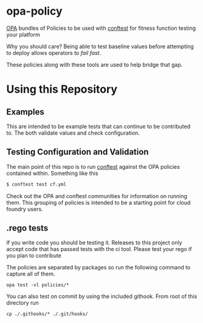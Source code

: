 # opa-policy
[OPA](https://www.openpolicyagent.org/) bundles of Policies to be used with [conftest](https://github.com/instrumenta/conftest) for fitness function testing your platform

Why you should care? Being able to test baseline values before attempting to deploy allows operators to *fail fast*. 

These policies along with these tools are used to help bridge that gap.

# Using this Repository

## Examples

This are intended to be example tests that can continue to be contributed to. The both validate values and check configuration.

## Testing Configuration and Validation

The main point of this repo is to run [conftest](https://github.com/instrumenta/conftest) against the OPA policies contained within. Something like this

```sh
$ conftest test cf.yml
```

Check out the OPA and conftest communities for information on running them. This grouping of policies is intended to be a starting point for cloud foundry users.

## .rego tests
If you write code you should be testing it. Releases to this project only accept code that has passed tests with the ci tool. Please test your rego if you plan to contribute

The policies are separated by packages so run the following command to capture all of them.

```shell
opa test -vl policies/*
```

You can also test on commit by using the included githook. From root of this directory run

```shell
cp ./.githooks/* ./.git/hooks/
```
